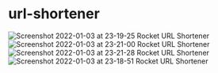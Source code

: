 # url-shortener

![Screenshot 2022-01-03 at 23-19-25 Rocket URL Shortener](https://user-images.githubusercontent.com/47312972/155886788-77ae3ea4-fcbe-4012-afdf-dd2585d01a8b.png)
![Screenshot 2022-01-03 at 23-21-00 Rocket URL Shortener](https://user-images.githubusercontent.com/47312972/155886803-377c042e-ef12-4363-bfdb-7de8544a7343.png)
![Screenshot 2022-01-03 at 23-21-28 Rocket URL Shortener](https://user-images.githubusercontent.com/47312972/155886804-01643682-13f7-4ef2-bcdc-e1b00a29bc88.png)
![Screenshot 2022-01-03 at 23-18-51 Rocket URL Shortener](https://user-images.githubusercontent.com/47312972/155886805-fbc97baf-6bd1-49c2-9c54-17960ef1ac49.png)
